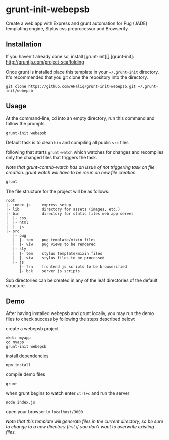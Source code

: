 # grunt-init-webepsb
Create a web app with Express and grunt automation for Pug (JADE) templating engine, Stylus css preprocessor and Browserify

## Installation
If you haven't already done so, install [grunt-init][]
[grunt-init]: http://gruntjs.com/project-scaffolding

Once grunt is installed place this template in your `~/.grunt-init` directory.
It's recommended that you git clone the repository into the directory.
```
git clone https://github.com/AHaliq/grunt-init-webepsb.git ~/.grunt-init/webepsb
```

## Usage
At the command-line, cd into an empty directory, run this command and follow the prompts.
```
grunt-init webepsb
```
Default task is to clean `bin` and compiling all public `src` files

following that starts `grunt-watch` which watches for changes and recompiles only
the changed files that triggers the task.

_Note that grunt-contrib-watch has an issue of not triggering task on file
creation. grunt watch will have to be rerun on new file creation._
```
grunt
```
The file structure for the project will be as follows:
```
root
|- index.js     express setup
|- lib          directory for assets (images, etc.)
|- bin          directory for static files web app serves
|  |- css
|  |- html
|  |- js
|- src
   |- pug
   |  |- tem    pug template/mixin files
   |  |- viw    pug views to be rendered
   |- sty
   |  |- tem    stylus template/mixin files
   |  |- viw    stylus files to be processed
   |- js
      |- frn    frontend js scripts to be browserified
      |- bck    server js scripts
```
Sub directories can be created in any of the leaf directories of the default
structure. 

## Demo
After having installed webepsb and grunt locally, you may run the demo files
to check success by following the steps described below:

create a webepsb project
```
mkdir myapp
cd myapp
grunt-init webepsb
```
install dependencies
```
npm install
```
compile demo files
```
grunt
```
when grunt begins to watch enter ```ctrl+c``` and run the server
```
node index.js
```
open your browser to ```localhost/3000```

_Note that this template will generate files in the current directory, so be
sure to change to a new directory first if you don't want to overwrite
existing files._
